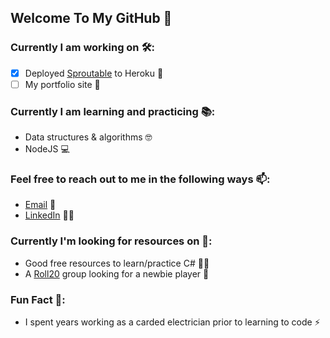 ## Welcome To My GitHub 👋

### Currently I am working on 🛠️:
- [x] Deployed [Sproutable](https://sprouttable.herokuapp.com/) to Heroku 🌱
- [ ] My portfolio site 📄

### Currently I am learning and practicing 📚:
* Data structures & algorithms 🤓
* NodeJS 💻

### Feel free to reach out to me in the following ways 📫:
* [Email](mailto:Ryan.M.Schleck@gmail.com) 📧
* [LinkedIn](https://www.linkedin.com/in/ryan-schleck/) 🧑‍💼

### Currently I'm looking for resources on 📑:
* Good free resources to learn/practice C# 🧑‍🏫
* A [Roll20](https://roll20.net/) group looking for a newbie player 🎲

### Fun Fact 🔖:
* I spent years working as a carded electrician prior to learning to code ⚡
